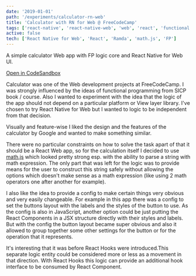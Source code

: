 ```yaml
---
date: '2019-01-01'
path: '/experiments/calculator-rn-web'
title: 'Calculator with RN for Web @ FreeCodeCamp'
tags: ['react-native', 'react-native-web', 'web', 'react', 'functional programming']
active: false
tech: ['React Native for Web', 'React', 'Ramda', 'math.js', 'FP']
---
```


A simple calculator Web app with FP logic core and React Native for Web UI.

[Open in CodeSandbox](https://codesandbox.io/s/calculator-with-react-native-for-web-dwcnz)

Calculator was one of the Web development projects at FreeCodeCamp. I was strongly influenced by the ideas of functional programming from SICP book / course. Also I wanted to experiment with the idea that the logic of the app should not depend on a particular platform or View layer library. I've chosen to try React Native for Web but I wanted to logic to be independent from that decision.

Visually and feature-wise I liked the design and the features of the calculator by Google and wanted to make something similar.

There were no particular constraints on how to solve the task apart of that it should be a React Web app, so for the calculation itself I decided to use [math.js](https://mathjs.org) which looked pretty strong esp. with the ability to parse a string with math expression. The only part that was left for the logic was to provide means for the user to construct this string safely without allowing the options which doesn't make sense as a math expression (like using 2 math operators one after another for example).

I also like the idea to provide a config to make certain things very obvious and very easily changeable. For example in this app there was a config to set the buttons layout with the labels and the styles of the button to use. As the config is also in JavaScript, another option could be just putting the React Components in a JSX structure directly with their styles and labels. But with the config the button layout became super obvious and also it allowed to group together some other settings for the button or for the operation that it represents.

It's interesting that it was before React Hooks were introduced.This separate logic entity could be considered more or less as a movement in that direction. With React Hooks this logic can provide an additional hook interface to be consumed by React Component.
